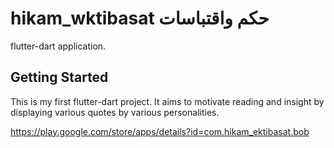 # hikam_wktibasat   حكم واقتباسات

flutter-dart application.

## Getting Started

This is my first flutter-dart project.
It aims to motivate reading and insight by displaying various quotes by various personalities.

https://play.google.com/store/apps/details?id=com.hikam_ektibasat.bob


